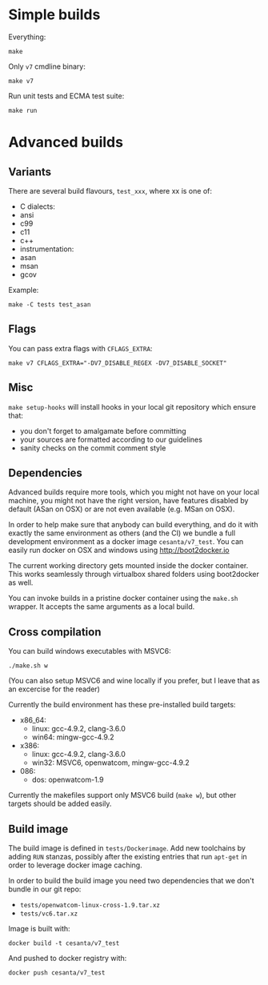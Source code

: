 Simple builds
=============

Everything:

```
make
```

Only `v7` cmdline binary:

```
make v7
```

Run unit tests and ECMA test suite:

```
make run
```


Advanced builds
===============

Variants
--------

There are several build flavours, `test_xxx`, where xx is one of:

- C dialects:
 - ansi
 - c99
 - c11
 - c++
- instrumentation:
 - asan
 - msan
 - gcov

Example:

```
make -C tests test_asan
```

Flags
-----

You can pass extra flags with `CFLAGS_EXTRA`:

```
make v7 CFLAGS_EXTRA="-DV7_DISABLE_REGEX -DV7_DISABLE_SOCKET"
```

Misc
----

`make setup-hooks` will install hooks in your local git repository which
ensure that:

- you don't forget to amalgamate before committing
- your sources are formatted according to our guidelines
- sanity checks on the commit comment style

Dependencies
------------

Advanced builds require more tools, which you might not have on your local machine,
you might not have the right version, have features disabled by default (ASan on OSX)
or are not even available (e.g. MSan on OSX).

In order to help make sure that anybody can build everything, and do it with exactly the same
environment as others (and the CI) we bundle a full development environment as a docker image `cesanta/v7_test`.
You can easily run docker on OSX and windows using http://boot2docker.io

The current working directory gets mounted inside the docker container. This works seamlessly
through virtualbox shared folders using boot2docker as well.

You can invoke builds in a pristine docker container using the `make.sh` wrapper. It accepts the same
arguments as a local build.

Cross compilation
-----------------

You can build windows executables with MSVC6:

```
./make.sh w
```

(You can also setup MSVC6 and wine locally if you prefer, but I leave that as an excercise for the reader)


Currently the build environment has these pre-installed build targets:

- x86_64:
    - linux: gcc-4.9.2, clang-3.6.0
    - win64: mingw-gcc-4.9.2
- x386:
    - linux: gcc-4.9.2, clang-3.6.0
    - win32: MSVC6, openwatcom, mingw-gcc-4.9.2
- 086:
    - dos: openwatcom-1.9

Currently the makefiles support only MSVC6 build (`make w`),
but other targets should be added easily.

Build image
-----------

The build image is defined in `tests/Dockerimage`.
Add new toolchains by adding `RUN` stanzas, possibly after the existing entries that run `apt-get`
in order to leverage docker image caching.

In order to build the build image you need two dependencies that we don't bundle in our git repo:

- `tests/openwatcom-linux-cross-1.9.tar.xz`
- `tests/vc6.tar.xz`

Image is built with:

```
docker build -t cesanta/v7_test
```

And pushed to docker registry with:

```
docker push cesanta/v7_test
```
